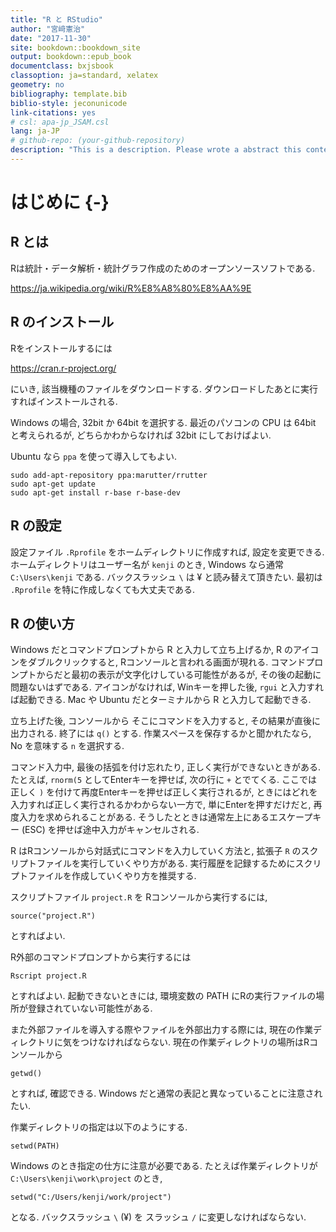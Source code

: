 ```yaml
--- 
title: "R と RStudio"
author: "宮﨑憲治"
date: "2017-11-30"
site: bookdown::bookdown_site
output: bookdown::epub_book
documentclass: bxjsbook
classoption: ja=standard, xelatex
geometry: no
bibliography: template.bib
biblio-style: jeconunicode
link-citations: yes
# csl: apa-jp_JSAM.csl
lang: ja-JP
# github-repo: (your-github-repository)
description: "This is a description. Please wrote a abstract this contents. "
---
```

# はじめに {-}



## R とは
Rは統計・データ解析・統計グラフ作成のためのオープンソースソフトである.

https://ja.wikipedia.org/wiki/R%E8%A8%80%E8%AA%9E

## R のインストール
Rをインストールするには

https://cran.r-project.org/

にいき, 該当機種のファイルをダウンロードする.
ダウンロードしたあとに実行すればインストールされる.

Windows の場合, 32bit か 64bit を選択する. 
最近のパソコンの CPU は 64bit と考えられるが,
どちらかわからなければ 32bit にしておけばよい.

Ubuntu なら `ppa` を使って導入してもよい.
```
sudo add-apt-repository ppa:marutter/rrutter
sudo apt-get update
sudo apt-get install r-base r-base-dev
```

## R の設定
設定ファイル `.Rprofile` をホームディレクトリに作成すれば, 設定を変更できる.
ホームディレクトリはユーザー名が `kenji` のとき, Windows なら通常
`C:\Users\kenji` である. バックスラッシュ `\` は $\yen$ と読み替えて頂きたい. 
最初は `.Rprofile` を特に作成しなくても大丈夫である.


## R の使い方
Windows だとコマンドプロンプトから R と入力して立ち上げるか, R のアイコンをダブルクリックすると, Rコンソールと言われる画面が現れる.
コマンドプロンプトからだと最初の表示が文字化けしている可能性があるが, その後の起動に問題ないはずである.
アイコンがなければ, Winキーを押した後, `rgui` と入力すれば起動できる.
Mac や Ubuntu だとターミナルから R と入力して起動できる.

立ち上げた後, コンソールから
そこにコマンドを入力すると, その結果が直後に出力される.
終了には `q()` とする. 
作業スペースを保存するかと聞かれたなら, No を意味する `n` を選択する.

コマンド入力中, 最後の括弧を付け忘れたり, 正しく実行ができないときがある.
たとえば, `rnorm(5` としてEnterキーを押せば, 次の行に `+` とでてくる.
ここでは正しく `)` を付けて再度Enterキーを押せば正しく実行されるが,
ときにはどれを入力すれば正しく実行されるかわからない一方で, 単にEnterを押すだけだと, 再度入力を求められることがある.
そうしたとときは通常左上にあるエスケープキー (ESC) を押せば途中入力がキャンセルされる.

R はRコンソールから対話式にコマンドを入力していく方法と,
拡張子 `R` のスクリプトファイルを実行していくやり方がある.
実行履歴を記録するためにスクリプトファイルを作成していくやり方を推奨する.

スクリプトファイル `project.R` を Rコンソールから実行するには,
```
source("project.R")
```
とすればよい. 

R外部のコマンドプロンプトから実行するには
```
Rscript project.R
```
とすればよい. 起動できないときには,
環境変数の PATH にRの実行ファイルの場所が登録されていない可能性がある.

また外部ファイルを導入する際やファイルを外部出力する際には, 現在の作業ディレクトリに気をつけなければならない.
現在の作業ディレクトリの場所はRコンソールから
```
getwd()
```
とすれば, 確認できる. Windows だと通常の表記と異なっていることに注意されたい.

作業ディレクトリの指定は以下のようにする.
```
setwd(PATH)
```
Windows のとき指定の仕方に注意が必要である.
たとえば作業ディレクトリが `C:\Users\kenji\work\project` のとき,
```
setwd("C:/Users/kenji/work/project")
```
となる. バックスラッシュ `\` ($\yen$) を スラッシュ `/` に変更しなければならない.


